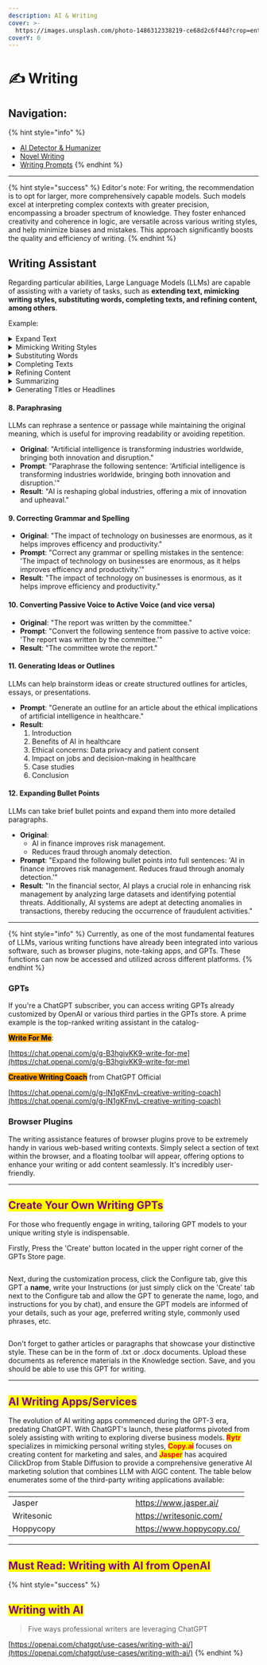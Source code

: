 ```yaml
---
description: AI & Writing
cover: >-
  https://images.unsplash.com/photo-1486312338219-ce68d2c6f44d?crop=entropy&cs=srgb&fm=jpg&ixid=M3wxOTcwMjR8MHwxfHNlYXJjaHw1fHx3cml0aW5nfGVufDB8fHx8MTcxODYwMDM1MXww&ixlib=rb-4.0.3&q=85
coverY: 0
---
```


# ✍️ Writing

## Navigation:

{% hint style="info" %}
* [AI Detector & Humanizer](ai-detector-and-text-humanizer.md)
* [Novel Writing](novel-writing.md)
* [Writing Prompts](writing-prompts.md)
{% endhint %}

***

{% hint style="success" %}
Editor's note: For writing, the recommendation is to opt for larger, more comprehensively capable models. Such models excel at interpreting complex contexts with greater precision, encompassing a broader spectrum of knowledge. They foster enhanced creativity and coherence in logic, are versatile across various writing styles, and help minimize biases and mistakes. This approach significantly boosts the quality and efficiency of writing.
{% endhint %}

## Writing Assistant

Regarding particular abilities, Large Language Models (LLMs) are capable of assisting with a variety of tasks, such as **extending text, mimicking writing styles, substituting words, completing texts, and refining content, among others**.&#x20;

Example:

<details>

<summary>Expand Text</summary>

* **Original Content**: "The rise of artificial intelligence has brought significant changes to various industries."

- **Prompt**: "Extend the following sentence: 'The rise of artificial intelligence has brought significant changes to various industries.'"

* **Result**: "The rise of artificial intelligence has brought significant changes to various industries, revolutionizing sectors like healthcare, finance, and education. In healthcare, AI systems enhance diagnostics and treatment accuracy, while in finance, they streamline risk assessment and fraud detection. Similarly, in education, AI-based tools are reshaping how students learn and interact with course materials."

</details>

<details>

<summary>Mimicking Writing Styles</summary>



* **Original Content**: "The weather is sunny today, and it feels really nice outside."

- **Prompt**: "Rewrite the sentence 'The weather is sunny today, and it feels really nice outside' in an academic style."

* **Result (Academic Style)**: "Today’s atmospheric conditions are characterized by clear skies and abundant sunlight, contributing to a pleasant outdoor experience conducive to various activities."

- **Prompt**: "Rewrite the sentence 'The weather is sunny today, and it feels really nice outside' in a casual, conversational style."

* **Result (Casual Style)**: "Man, the weather is amazing today—sun’s out, and it’s the perfect day to chill outside!"

</details>

<details>

<summary>Substituting Words</summary>

* **Original Content**: "The company is planning to expand its market presence."

- **Prompt**: "Substitute words in the sentence 'The company is planning to expand its market presence' with more formal or alternative words."

* **Result**: "The corporation intends to broaden its footprint in the market."

</details>

<details>

<summary>Completing Texts</summary>

* **Original Content**: "Quantum computing holds the promise to revolutionize fields such as cryptography, by enabling…"

- **Prompt**: "Complete the sentence: 'Quantum computing holds the promise to revolutionize fields such as cryptography, by enabling…'"

* **Result**: "…the rapid decryption of complex codes, which would take traditional computers millions of years to crack. This advancement could not only disrupt cybersecurity but also offer breakthroughs in chemical modeling, drug discovery, and financial forecasting by performing calculations at speeds previously thought impossible."

</details>

<details>

<summary>Refining Content</summary>

* **Original Content**: "The product is good and helps people do things more efficiently."

- **Prompt**: "Refine the sentence: 'The product is good and helps people do things more efficiently.'"

* **Result**: "The product significantly enhances productivity, enabling users to complete tasks with greater efficiency and precision."

</details>

<details>

<summary>Summarizing</summary>

LLMs can generate concise summaries of longer texts, which is useful for quickly extracting key points from lengthy documents.

* **Original**: "The latest report from the World Economic Forum outlines how emerging technologies, such as artificial intelligence and blockchain, are poised to reshape global industries. The report highlights case studies from healthcare, finance, and supply chain sectors, demonstrating both the potential benefits and risks associated with these technologies."
* **Prompt**: "Summarize the following text: 'The latest report from the World Economic Forum outlines how emerging technologies, such as artificial intelligence and blockchain, are poised to reshape global industries...'"
* **Result**: "Emerging technologies like AI and blockchain are set to revolutionize industries, with examples from healthcare, finance, and supply chains showcasing both benefits and risks."

</details>

<details>

<summary>Generating Titles or Headlines</summary>

LLMs can help craft catchy titles or headlines for articles, blogs, and other content.

* **Original**: "A detailed exploration of how artificial intelligence is impacting modern-day healthcare systems by improving diagnostics, treatment, and patient outcomes."
* **Prompt**: "Create a catchy headline for the following content: 'A detailed exploration of how artificial intelligence is impacting modern-day healthcare systems...'"
* **Result**: "AI in Healthcare: Revolutionizing Diagnostics and Patient Care"

</details>





#### 8. **Paraphrasing**

LLMs can rephrase a sentence or passage while maintaining the original meaning, which is useful for improving readability or avoiding repetition.

* **Original**: "Artificial intelligence is transforming industries worldwide, bringing both innovation and disruption."
* **Prompt**: "Paraphrase the following sentence: 'Artificial intelligence is transforming industries worldwide, bringing both innovation and disruption.'"
* **Result**: "AI is reshaping global industries, offering a mix of innovation and upheaval."

#### 9. **Correcting Grammar and Spelling**

* **Original**: "The impact of technology on businesses are enormous, as it helps improves efficency and productivity."
* **Prompt**: "Correct any grammar or spelling mistakes in the sentence: 'The impact of technology on businesses are enormous, as it helps improves efficency and productivity.'"
* **Result**: "The impact of technology on businesses is enormous, as it helps improve efficiency and productivity."

#### 10. **Converting Passive Voice to Active Voice (and vice versa)**

* **Original**: "The report was written by the committee."
* **Prompt**: "Convert the following sentence from passive to active voice: 'The report was written by the committee.'"
* **Result**: "The committee wrote the report."

#### 11. **Generating Ideas or Outlines**

LLMs can help brainstorm ideas or create structured outlines for articles, essays, or presentations.

* **Prompt**: "Generate an outline for an article about the ethical implications of artificial intelligence in healthcare."
* **Result**:
  1. Introduction
  2. Benefits of AI in healthcare
  3. Ethical concerns: Data privacy and patient consent
  4. Impact on jobs and decision-making in healthcare
  5. Case studies
  6. Conclusion

#### 12. **Expanding Bullet Points**

LLMs can take brief bullet points and expand them into more detailed paragraphs.

* **Original**:
  * AI in finance improves risk management.
  * Reduces fraud through anomaly detection.
* **Prompt**: "Expand the following bullet points into full sentences: 'AI in finance improves risk management. Reduces fraud through anomaly detection.'"
* **Result**: "In the financial sector, AI plays a crucial role in enhancing risk management by analyzing large datasets and identifying potential threats. Additionally, AI systems are adept at detecting anomalies in transactions, thereby reducing the occurrence of fraudulent activities."

***

{% hint style="info" %}
Currently, as one of the most fundamental features of LLMs, various writing functions have already been integrated into various software, such as browser plugins, note-taking apps, and GPTs. These functions can now be accessed and utilized across different platforms.
{% endhint %}

### GPTs

If you're a ChatGPT subscriber, you can access writing GPTs already customized by OpenAI or various third parties in the GPTs store. A prime example is the top-ranked writing assistant in the catalog-

<img src="../../.gitbook/assets/Writeforme (1).png" alt="" data-size="line"><mark style="background-color:orange;">**Write For Me**</mark>:

[https://chat.openai.com/g/g-B3hgivKK9-write-for-me](https://chat.openai.com/g/g-B3hgivKK9-write-for-me)



<img src="../../.gitbook/assets/Creative Writing Coach.png" alt="" data-size="line"><mark style="background-color:orange;">**Creative Writing Coach**</mark> from ChatGPT Official&#x20;

[https://chat.openai.com/g/g-lN1gKFnvL-creative-writing-coach](https://chat.openai.com/g/g-lN1gKFnvL-creative-writing-coach)



### Browser Plugins

The writing assistance features of browser plugins prove to be extremely handy in various web-based writing contexts. Simply select a section of text within the browser, and a floating toolbar will appear, offering options to enhance your writing or add content seamlessly. It's incredibly user-friendly.&#x20;

***

## <mark style="color:purple;">Create Your Own Writing GPTs</mark>

For those who frequently engage in writing, tailoring GPT models to your unique writing style is indispensable.&#x20;

Firstly, Press the 'Create' button located in the upper right corner of the GPTs Store page.

<img src="../../.gitbook/assets/Create GPT 1.png" alt="" data-size="original">

Next, during the customization process, click the Configure tab, give this GPT a **name**, write your Instructions (or just simply click on the 'Create' tab next to the Configure tab and allow the GPT to generate the name, logo, and instructions for you by chat), and ensure the GPT models are informed of your details, such as your age, preferred writing style, commonly used phrases, etc.&#x20;

<figure><img src="../../.gitbook/assets/Create GPT 3.png" alt=""><figcaption></figcaption></figure>

Don't forget to gather articles or paragraphs that showcase your distinctive style. These can be in the form of .txt or .docx documents. Upload these documents as reference materials in the Knowledge section. Save, and you should be able to use this GPT for writing.&#x20;

***

## <mark style="color:purple;">AI Writing Apps/Services</mark>

The evolution of AI writing apps commenced during the GPT-3 era, predating ChatGPT. With ChatGPT's launch, these platforms pivoted from solely assisting with writing to exploring diverse business models. <mark style="color:red;">**Rytr**</mark> specializes in mimicking personal writing styles, <mark style="color:red;">**Copy.ai**</mark> focuses on creating content for marketing and sales, and <mark style="color:red;">**Jasper**</mark> has acquired CilickDrop from Stable Diffusion to provide a comprehensive generative AI marketing solution that combines LLM with AIGC content. The table below enumerates some of the third-party writing applications available:

<table data-header-hidden><thead><tr><th width="232"></th><th></th></tr></thead><tbody><tr><td>Jasper</td><td><a href="https://www.jasper.ai/">https://www.jasper.ai/</a></td></tr><tr><td>Writesonic</td><td><a href="https://writesonic.com/">https://writesonic.com/</a></td></tr><tr><td>Hoppycopy</td><td><a href="https://www.hoppycopy.co/">https://www.hoppycopy.co/</a></td></tr></tbody></table>



***

## <mark style="color:purple;">Must Read: Writing with AI from OpenAI</mark>

{% hint style="success" %}
## <mark style="color:purple;">Writing with AI</mark>

> Five ways professional writers are leveraging ChatGPT

[https://openai.com/chatgpt/use-cases/writing-with-ai/](https://openai.com/chatgpt/use-cases/writing-with-ai/)
{% endhint %}






